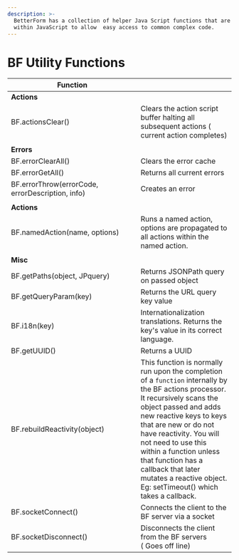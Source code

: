 ```yaml
---
description: >-
  BetterForm has a collection of helper Java Script functions that are used
  within JavaScript to allow  easy access to common complex code.
---
```


# BF Utility Functions

<table><thead><tr><th width="275.5">Function</th><th></th></tr></thead><tbody><tr><td><strong>Actions</strong></td><td></td></tr><tr><td>BF.actionsClear()</td><td>Clears the action script buffer halting all subsequent actions ( current action completes)</td></tr><tr><td></td><td></td></tr><tr><td><strong>Errors</strong></td><td></td></tr><tr><td>BF.errorClearAll()</td><td>Clears the error cache</td></tr><tr><td>BF.errorGetAll()</td><td>Returns all current errors</td></tr><tr><td>BF.errorThrow(errorCode, errorDescription, info)</td><td>Creates an error</td></tr><tr><td></td><td></td></tr><tr><td><strong>Actions</strong></td><td></td></tr><tr><td>BF.namedAction(name, options)</td><td>Runs a named action, options are propagated to all actions within the named action.</td></tr><tr><td></td><td></td></tr><tr><td><strong>Misc</strong></td><td></td></tr><tr><td>BF.getPaths(object, JPquery)</td><td>Returns JSONPath query on passed object </td></tr><tr><td>BF.getQueryParam(key)</td><td>Returns the URL query key value</td></tr><tr><td>BF.i18n(key)</td><td>Internationalization translations. Returns the key's value in its correct language.</td></tr><tr><td>BF.getUUID()</td><td>Returns a UUID</td></tr><tr><td>BF.rebuildReactivity(object)</td><td>This function is normally run upon the completion of a <code>function</code> internally by the BF actions processor.<br>It recursively scans the object passed and adds new reactive keys to keys that are new or do not have reactivity. You will not need to use this within a function unless that function has a callback that later mutates a reactive object. Eg: setTimeout() which takes a callback.</td></tr><tr><td>BF.socketConnect()</td><td>Connects the client to the BF server via a socket</td></tr><tr><td>BF.socketDisconnect()</td><td>Disconnects the client from the BF servers<br>( Goes off line)</td></tr></tbody></table>
